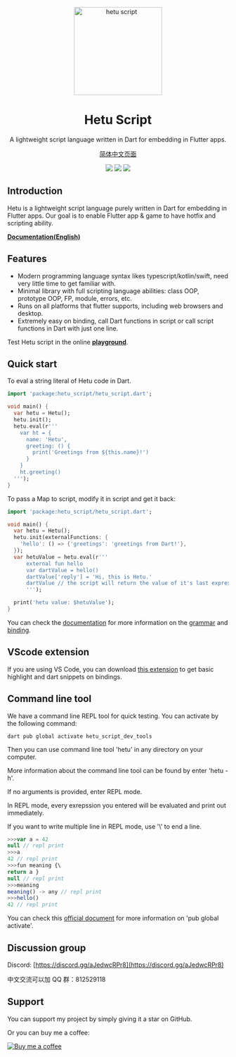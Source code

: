 <p align="center">
  <a href="https://hetu.dev">
    <img alt="hetu script" width="200px" src="https://hetu.dev/image/hetu-logo-large.png">
  </a>
  <h1 align="center">Hetu Script</h1>
</p>

<p align="center">
A lightweight script language written in Dart for embedding in Flutter apps.
</p>

<p align="center">
  <a href="https://github.com/hetu-script/hetu-script/blob/master/packages/hetu_script/README_ZH.md">简体中文页面</a>
</p>

<p align="center">
  <a title="Pub" href="https://pub.dev/packages/hetu_script" ><img src="https://img.shields.io/pub/v/hetu_script" /></a>
  <a title="VSCode Extension" href="https://marketplace.visualstudio.com/items?itemName=hetu-script.hetuscript" ><img src="https://vsmarketplacebadge.apphb.com/version/hetu-script.hetuscript.svg" /></a>
  <a title="Discord" href="https://discord.gg/aJedwcRPr8" ><img src="https://img.shields.io/discord/829269197727989760" /></a>
</p>

## Introduction

Hetu is a lightweight script language purely written in Dart for embedding in Flutter apps. Our goal is to enable Flutter app & game to have hotfix and scripting ability.

**[Documentation(English)](https://hetu.dev/docs/en-US/)**

## Features

- Modern programming language syntax likes typescript/kotlin/swift, need very little time to get familiar with.
- Minimal library with full scripting language abilities: class OOP, prototype OOP, FP, module, errors, etc.
- Runs on all platforms that flutter supports, including web browsers and desktop.
- Extremely easy on binding, call Dart functions in script or call script functions in Dart with just one line.

Test Hetu script in the online **[playground](https://hetu.dev/codepad/)**.

## Quick start

To eval a string literal of Hetu code in Dart.

```dart
import 'package:hetu_script/hetu_script.dart';

void main() {
  var hetu = Hetu();
  hetu.init();
  hetu.eval(r'''
    var ht = {
      name: 'Hetu',
      greeting: () {
        print('Greetings from ${this.name}!')
      }
    }
    ht.greeting()
  ''');
}
```

To pass a Map to script, modify it in script and get it back:

```dart
import 'package:hetu_script/hetu_script.dart';

void main() {
  var hetu = Hetu();
  hetu.init(externalFunctions: {
    'hello': () => {'greetings': 'greetings from Dart!'},
  });
  var hetuValue = hetu.eval(r'''
      external fun hello
      var dartValue = hello()
      dartValue['reply'] = 'Hi, this is Hetu.'
      dartValue // the script will return the value of it's last expression
      ''');

  print('hetu value: $hetuValue');
}
```

You can check the [documentation](https://hetu.dev/docs/en-US/) for more information on the [grammar](https://hetu.dev/docs/en-US/syntax/) and [binding](https://hetu.dev/docs/en-US/binding/).

## VScode extension

If you are using VS Code, you can download [this extension](https://marketplace.visualstudio.com/items?itemName=hetu-script.hetuscript) to get basic highlight and dart snippets on bindings.

## Command line tool

We have a command line REPL tool for quick testing. You can activate by the following command:

```
dart pub global activate hetu_script_dev_tools
```

Then you can use command line tool 'hetu' in any directory on your computer.

More information about the command line tool can be found by enter 'hetu -h'.

If no arguments is provided, enter REPL mode.

In REPL mode, every exrepssion you entered will be evaluated and print out immediately.

If you want to write multiple line in REPL mode, use '\\' to end a line.

```typescript
>>>var a = 42
null // repl print
>>>a
42 // repl print
>>>fun meaning {\
return a }
null // repl print
>>>meaning
meaning() -> any // repl print
>>>hello()
42 // repl print
```

You can check this [official document](https://dart.dev/tools/pub/cmd/pub-global) for more information on 'pub global activate'.

## Discussion group

Discord: [https://discord.gg/aJedwcRPr8](https://discord.gg/aJedwcRPr8)

中文交流可以加 QQ 群：812529118

## Support

You can support my project by simply giving it a star on GitHub.

Or you can buy me a coffee:

[![Buy me a coffee](https://hetu.dev/image/buy_me_a_coffee_small.png)](https://www.buymeacoffee.com/chengfubeiming)
